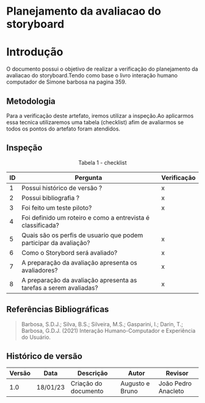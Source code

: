 # Planejamento da avaliacao do storyboard

# Introdução

O documento possui o objetivo de realizar a verificação do planejamento da avaliacao do storyboard.Tendo como base o livro interação humano computador de Simone barbosa na pagina 359.

## Metodologia

Para a verificação deste artefato, iremos utilizar a inspeção.Ao aplicarmos essa tecnica utilizaremos uma tabela (checklist) afim de avaliarmos se todos os pontos do artefato foram atendidos.

## Inspeção

<figcaption><center>
    Tabela 1 - checklist
</figcaption>

| ID  | Pergunta                                                          | Verificação |
| --- | ----------------------------------------------------------------- | ----------- |
| 1   | Possui histórico de versão ?                                      | x           |
| 2   | Possui bibliografia ?                                             | x           |
| 3   | Foi feito um teste piloto?                                        | x           |
| 4   | Foi definido um roteiro e como a entrevista é classificada?       |             |
| 5   | Quais são os perfis de usuario que podem participar da avaliação? | x           |
| 6   | Como o Storybord será avaliado?                                   | x           |
| 7   | A preparação da avaliação apresenta os avaliadores?               | x           |
| 8   | A preparação da avaliação apresenta as tarefas a serem avaliadas? | x           |

## Referências Bibliográficas

> Barbosa, S.D.J.; Silva, B.S.; Silveira, M.S.; Gasparini, I.; Darin, T.; Barbosa, G.D.J. (2021) Interação Humano-Computador e Experiência do Usuário.

## Histórico de versão

| Versão | Data     | Descrição            | Autor           | Revisor             |
| ------ | -------- | -------------------- | --------------- | ------------------- |
| 1.0    | 18/01/23 | Criação do documento | Augusto e Bruno | João Pedro Anacleto |
